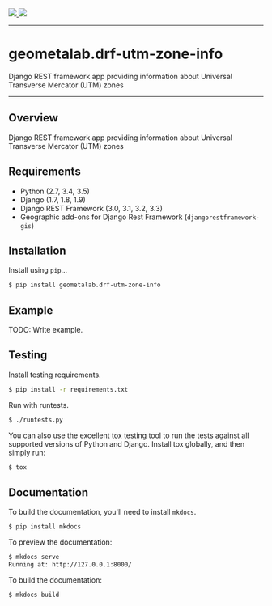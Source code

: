<div class="badges">
    <a href="http://travis-ci.org/geometalab/drf-utm-zone-info">
        <img src="https://travis-ci.org/geometalab/drf-utm-zone-info.svg?branch=master">
    </a>
    <a href="https://pypi.python.org/pypi/geometalab.drf-utm-zone-info">
        <img src="https://img.shields.io/pypi/v/geometalab.drf-utm-zone-info.svg">
    </a>
</div>

---

# geometalab.drf-utm-zone-info

Django REST framework app providing information about Universal Transverse Mercator (UTM) zones

---

## Overview

Django REST framework app providing information about Universal Transverse Mercator (UTM) zones

## Requirements

* Python (2.7, 3.4, 3.5)
* Django (1.7, 1.8, 1.9)
* Django REST Framework (3.0, 3.1, 3.2, 3.3)
* Geographic add-ons for Django Rest Framework (`djangorestframework-gis`)

## Installation

Install using `pip`...

```bash
$ pip install geometalab.drf-utm-zone-info
```

## Example

TODO: Write example.

## Testing

Install testing requirements.

```bash
$ pip install -r requirements.txt
```

Run with runtests.

```bash
$ ./runtests.py
```

You can also use the excellent [tox](http://tox.readthedocs.org/en/latest/) testing tool to run the tests against all supported versions of Python and Django. Install tox globally, and then simply run:

```bash
$ tox
```

## Documentation

To build the documentation, you'll need to install `mkdocs`.

```bash
$ pip install mkdocs
```

To preview the documentation:

```bash
$ mkdocs serve
Running at: http://127.0.0.1:8000/
```

To build the documentation:

```bash
$ mkdocs build
```
